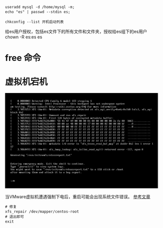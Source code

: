     useradd mysql -d /home/mysql -m;
    echo "es" | passwd --stdin es;

    chkconfig --list 开机启动列表


给es用户授权，包括es文件下的所有文件和文件夹，授权给es组下的es用户
chown -R es:es es


# free 命令


# 虚拟机宕机

![img.png](img.png)

当VMware虚拟机遭遇强制下电后，重启可能会出现系统文件错误。
[参考文章](https://blog.csdn.net/zhanremo3062/article/details/113842682)

```shell
# 修复
xfs_repair /dev/mapper/centos-root
# 退出即可
exit
```

